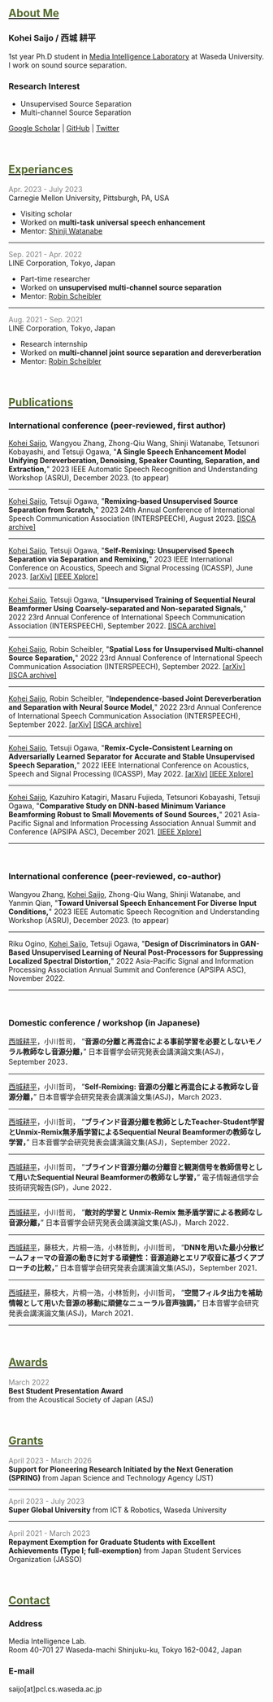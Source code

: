 ## <u><font color="DarkOliveGreen">About Me</font></u>

### Kohei Saijo / 西城 耕平

1st year Ph.D student in [Media Intelligence Laboratory](http://www.pcl.cs.waseda.ac.jp/) at Waseda University.
I work on sound source separation.

### Research Interest
* Unsupervised Source Separation
* Multi-channel Source Separation
 

[Google Scholar](https://scholar.google.com/citations?user=ptyPzY4AAAAJ&hl=ja&oi=ao) | 
[GitHub](https://github.com/kohei0209) | 
[Twitter](https://twitter.com/kohei_1979)

<br>

## <u><font color="DarkOliveGreen">Experiances</font></u>

<span style="color: Gray; ">Apr. 2023 - July 2023</span>  
Carnegie Mellon University, Pittsburgh, PA, USA
* Visiting scholar
* Worked on **multi-task universal speech enhancement**
* Mentor: [Shinji Watanabe](https://sites.google.com/view/shinjiwatanabe)

---

<span style="color: Gray; ">Sep. 2021 - Apr. 2022</span>  
LINE Corporation, Tokyo, Japan
* Part-time researcher
* Worked on **unsupervised multi-channel source separation**
* Mentor: [Robin Scheibler](http://www.robinscheibler.org/)

---

<span style="color: Gray; ">Aug. 2021 - Sep. 2021</span>  
LINE Corporation, Tokyo, Japan
* Research internship
* Worked on **multi-channel joint source separation and dereverberation**
* Mentor: [Robin Scheibler](http://www.robinscheibler.org/)

<br>

## <u><font color="DarkOliveGreen">Publications</font></u>

### International conference (peer-reviewed, first author)

<u>Kohei Saijo</u>, Wangyou Zhang, Zhong-Qiu Wang, Shinji Watanabe, Tetsunori Kobayashi, and Tetsuji Ogawa, 
"**A Single Speech Enhancement Model Unifying Dereverberation, Denoising, Speaker Counting, Separation, and Extraction,**" 
2023 IEEE Automatic Speech Recognition and Understanding Workshop (ASRU), December 2023. (to appear)

---

<u>Kohei Saijo</u>, Tetsuji Ogawa, 
"**Remixing-based Unsupervised Source Separation from Scratch,**"
2023 24th Annual Conference of International Speech Communication Association (INTERSPEECH), August 2023.
[[ISCA archive]](https://www.isca-speech.org/archive/interspeech_2023/saijo23_interspeech.html)

---

<u>Kohei Saijo</u>, Tetsuji Ogawa, 
"**Self-Remixing: Unsupervised Speech Separation via Separation and Remixing,**"
2023 IEEE International Conference on Acoustics, Speech and Signal Processing (ICASSP), June 2023. 
[[arXiv]](https://arxiv.org/abs/2211.10194) [[IEEE Xplore]](https://ieeexplore.ieee.org/abstract/document/10095596)

---

<u>Kohei Saijo</u>, Tetsuji Ogawa, 
"**Unsupervised Training of Sequential Neural Beamformer Using Coarsely-separated and Non-separated Signals,**"
2022 23rd Annual Conference of International Speech Communication Association (INTERSPEECH), September 2022.
[[ISCA archive]](https://www.isca-speech.org/archive/interspeech_2022/saijo22c_interspeech.html)

---

<u>Kohei Saijo</u>, Robin Scheibler,
"**Spatial Loss for Unsupervised Multi-channel Source Separation,**"
2022 23rd Annual Conference of International Speech Communication Association (INTERSPEECH), September 2022.
 [[arXiv]](https://arxiv.org/abs/2204.00210) [[ISCA archive]](https://www.isca-speech.org/archive/interspeech_2022/saijo22b_interspeech.html)

---

<u>Kohei Saijo</u>, Robin Scheibler,
"**Independence-based Joint Dereverberation and Separation with Neural Source Model,**"
2022 23rd Annual Conference of International Speech Communication Association (INTERSPEECH), September 2022.
 [[arXiv]](http://128.84.21.203/abs/2110.06545) [[ISCA archive]](https://www.isca-speech.org/archive/interspeech_2022/saijo22_interspeech.html)

---

<u>Kohei Saijo</u>, Tetsuji Ogawa, 
"**Remix-Cycle-Consistent Learning on Adversarially Learned Separator for Accurate and Stable Unsupervised Speech Separation,**" 
2022 IEEE International Conference on Acoustics, Speech and Signal Processing (ICASSP), May 2022. 
 [[arXiv]](https://arxiv.org/abs/2203.14080) [[IEEE Xplore]](https://ieeexplore.ieee.org/abstract/document/9746655)

---

<u>Kohei Saijo</u>, Kazuhiro Katagiri, Masaru Fujieda, Tetsunori Kobayashi, Tetsuji Ogawa, 
"**Comparative Study on DNN-based Minimum Variance Beamforming Robust to Small Movements of Sound Sources,**" 
2021 Asia-Pacific Signal and Information Processing Association Annual Summit and Conference (APSIPA ASC), December 2021. 
 [[IEEE Xplore]](https://ieeexplore.ieee.org/abstract/document/9689225)
 
---

<br>

### International conference (peer-reviewed, co-author)

Wangyou Zhang, <u>Kohei Saijo</u>, Zhong-Qiu Wang, Shinji Watanabe, and Yanmin Qian, 
"**Toward Universal Speech Enhancement For Diverse Input Conditions,**"
2023 IEEE Automatic Speech Recognition and Understanding Workshop (ASRU), December 2023. (to appear)

---

Riku Ogino, <u>Kohei Saijo</u>, Tetsuji Ogawa,
"**Design of Discriminators in GAN-Based Unsupervised Learning of Neural Post-Processors for Suppressing Localized Spectral Distortion,**"
2022 Asia-Pacific Signal and Information Processing Association Annual Summit and Conference (APSIPA ASC), November 2022. 

---

<br>

### Domestic conference / workshop (in Japanese)

<u>西城耕平</u>，小川哲司，
”**音源の分離と再混合による事前学習を必要としないモノラル教師なし音源分離，**”
日本音響学会研究発表会講演論文集(ASJ)，September 2023．

---

<u>西城耕平</u>，小川哲司，
”**Self-Remixing: 音源の分離と再混合による教師なし音源分離，**”
日本音響学会研究発表会講演論文集(ASJ)，March 2023．

---

<u>西城耕平</u>，小川哲司，
”**ブラインド音源分離を教師としたTeacher-Student学習とUnmix-Remix無矛盾学習によるSequential Neural Beamformerの教師なし学習，**”
日本音響学会研究発表会講演論文集(ASJ)，September 2022．

---

<u>西城耕平</u>，小川哲司，
”**ブラインド音源分離の分離音と観測信号を教師信号として用いたSequential Neural Beamformerの教師なし学習，**”
電子情報通信学会技術研究報告(SP)，June 2022．

---

<u>西城耕平</u>，小川哲司，
”**敵対的学習と Unmix-Remix 無矛盾学習による教師なし音源分離，**”
日本音響学会研究発表会講演論文集(ASJ)，March 2022．

---

<u>西城耕平</u>，藤枝大，片桐一浩，小林哲則，小川哲司，
”**DNNを用いた最小分散ビームフォーマの音源の動きに対する頑健性：音源追跡とエリア収音に基づくアプローチの比較，**”
日本音響学会研究発表会講演論文集(ASJ)，September 2021．

---

<u>西城耕平</u>，藤枝大，片桐一浩，小林哲則，小川哲司，
”**空間フィルタ出力を補助情報として用いた音源の移動に頑健なニューラル音声強調，**”
日本音響学会研究発表会講演論文集(ASJ)，March 2021．

---

<br>

## <u><font color="DarkOliveGreen">Awards</font></u>

<span style="color: Gray; ">March 2022</span>  
**Best Student Presentation Award**  
from the Acoustical Society of Japan (ASJ)

<br>

## <u><font color="DarkOliveGreen">Grants</font></u>

<span style="color: Gray; ">April 2023 - March 2026</span>  
**Support for Pioneering Research Initiated by the Next Generation (SPRING)**
from Japan Science and Technology Agency (JST)

---

<span style="color: Gray; ">April 2023 - July 2023</span>  
**Super Global University**
from ICT & Robotics, Waseda University

---

<span style="color: Gray; ">April 2021 - March 2023</span>  
**Repayment Exemption for Graduate Students with Excellent Achievements (Type I; full-exemption)**
from Japan Student Services Organization (JASSO)


<br>

## <u><font color="DarkOliveGreen">Contact</font></u>

### Address
Media Intelligence Lab.  
Room 40-701 27 Waseda-machi
Shinjuku-ku, Tokyo 162-0042, Japan

### E-mail
saijo[at]pcl.cs.waseda.ac.jp
